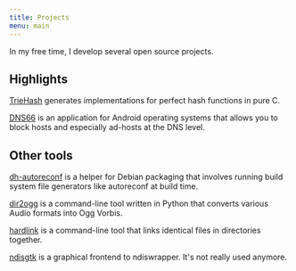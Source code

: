 ```yaml
---
title: Projects
menu: main
---
```


In my free time, I develop several open source projects.

## Highlights

[TrieHash](triehash) generates implementations for perfect hash functions in
pure C.

[DNS66](dns66) is an application for Android operating systems that allows you
to block hosts and especially ad-hosts at the DNS level.

## Other tools

[dh-autoreconf](dh-autoreconf) is a helper for Debian packaging that involves
running build system file generators like autoreconf at build time.

[dir2ogg](dir2ogg) is a command-line tool written in Python that converts
various Audio formats into Ogg Vorbis.

[hardlink](hardlink) is a command-line tool that links identical files in
directories together.

[ndisgtk](ndisgtk) is a graphical frontend to ndiswrapper. It's not really
used anymore.
